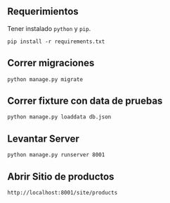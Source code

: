 ## Requerimientos

Tener instalado `python` y `pip`.

`pip install -r requirements.txt`

## Correr migraciones

`python manage.py migrate`

## Correr fixture con data de pruebas

`python manage.py loaddata db.json`

## Levantar Server

`python manage.py runserver 8001`

## Abrir Sitio de productos

`http://localhost:8001/site/products`
